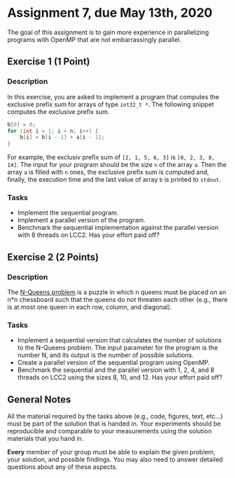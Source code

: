 # Assignment 7, due May 13th, 2020

The goal of this assignment is to gain more experience in parallelizing programs with OpenMP that are not embarrassingly parallel.

## Exercise 1 (1 Point)

### Description

In this exercise, you are asked to implement a program that computes the exclusive prefix sum for arrays of type `int32_t *`. The following snippet computes the exclusive prefix sum. 
```C
b[0] = 0;
for (int i = 1; i < n; i++) {
    b[i] = b[i - 1] + a[i - 1];
}
```
For example, the exclusiv prefix sum of `[2, 1, 5, 6, 3]` is `[0, 2, 3, 8, 14]`. The input for your program should be the size `n` of the array `a`. Then the array `a` is filled with `n` ones, the exclusive prefix sum is computed and, finally, the execution time and the last value of array `b` is printed to `stdout`.


### Tasks
- Implement the sequential program.
- Implement a parallel version of the program. 
- Benchmark the sequential implementation against the parallel version with 8 threads on LCC2. Has your effort paid off?

## Exercise 2 (2 Points)

### Description

The [N-Queens problem](https://en.wikipedia.org/wiki/Eight_queens_puzzle) is a puzzle in which n queens must be placed on an n\*n chessboard such that the queens do not threaten each other (e.g., there is at most one queen in each row, column, and diagonal). 

### Tasks
- Implement a sequential version that calculates the number of solutions to the N-Queens problem. The input parameter for the program is the number N, and its output is the number of possible solutions. 
- Create a parallel version of the sequential program using OpenMP.
- Benchmark the sequential and the parallel version with 1, 2, 4, and 8 threads on LCC2 using the sizes 8, 10, and 12. Has your effort paid off?


## General Notes

All the material required by the tasks above (e.g., code, figures, text, etc...) must be part of the solution that is handed in. Your experiments should be reproducible and comparable to your measurements using the solution materials that you hand in.

**Every** member of your group must be able to explain the given problem, your solution, and possible findings. You may also need to answer detailed questions about any of these aspects.